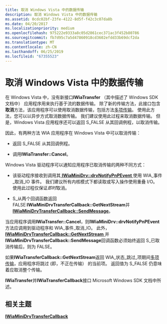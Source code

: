 ```yaml
---
title: 取消 Windows Vista 中的数据传输
description: 取消 Windows Vista 中的数据传输
ms.assetid: 0cdc02bf-23fe-4122-8d5f-f42c3c07da8b
ms.date: 04/20/2017
ms.localizationpriority: medium
ms.openlocfilehash: 975222e9333a8c05d2861cec371ac3f452b80786
ms.sourcegitcommit: fb7d95c7a5d47860918cd3602efdd33b69dcf2da
ms.translationtype: MT
ms.contentlocale: zh-CN
ms.lasthandoff: 06/25/2019
ms.locfileid: "67355523"
---
```

# <a name="cancellation-of-data-transfers-in-windows-vista"></a>取消 Windows Vista 中的数据传输


在 Windows Vista 中，没有新接口**IWiaTransfer** （其中描述了 Windows SDK 文档中） 应用程序用来执行基于流的数据传输。 除了新的传输方法，此接口包含**取消**方法，该应用程序可以使用取消数据传输，包括方法[多项传输](multipage-istream-transfers.md)。 使用此方法，您可以以异步方式取消数据传输。 我们建议使用此过程来取消数据传输。 但是，Windows Vista 应用程序还可以返回 S\_FALSE 从其回调例程，以取消传输。

因此，有两种方法 WIA 应用程序在 Windows Vista 中可以取消传输：

-   返回 S\_FALSE 从其回调例程。

-   调用**IWiaTransfer::Cancel**。

Windows Vista 驱动程序可以通知应用程序已取消传输的两种不同方式：

-   该驱动程序接收到调用其[ **IWiaMiniDrv::drvNotifyPnPEvent** ](https://docs.microsoft.com/windows-hardware/drivers/ddi/content/wiamindr_lh/nf-wiamindr_lh-iwiaminidrv-drvnotifypnpevent)使用 WIA\_事件\_取消\_IO 事件。 我们建议所有内核模式下都读取或写入操作使用重叠 I/O。 使用此过程仅保证*即时*取消。

-   S\_从两个回调函数返回 FALSE:**IWiaMiniDrvTransferCallback::GetNextStream**并[ **IWiaMiniDrvTransferCallback::SendMessage**](https://docs.microsoft.com/windows-hardware/drivers/ddi/content/wiamindr_lh/nf-wiamindr_lh-iwiaminidrvtransfercallback-sendmessage)。

当应用程序调用**IWiaTransfer::Cancel**，则**IWiaMiniDrv::drvNotifyPnPEvent**方法应调用到驱动程序和 WIA\_事件\_取消\_IO。 此外， [ **IWiaMiniDrvTransferCallback::GetNextStream** ](https://docs.microsoft.com/windows-hardware/drivers/ddi/content/wiamindr_lh/nf-wiamindr_lh-iwiaminidrvtransfercallback-getnextstream)并**IWiaMiniDrvTransferCallback::SendMessage**回调函数必须始终返回 S\_已取消传输后，则为 FALSE。

如果**IWiaTransferCallback::GetNextStream**返回 WIA\_状态\_跳过\_项期间[多项传输](multipage-istream-transfers.md)，应用程序将跳过 (即，不正在传输） 的当前项。 返回值为 S\_FALSE 仍意味着应取消整个传输。

**IWiaTransfer**并**IWiaTransferCallback**接口 Microsoft Windows SDK 文档中所述。

## <a name="related-topics"></a>相关主题
[**IWiaMiniDrvTransferCallback**](https://docs.microsoft.com/windows-hardware/drivers/ddi/content/wiamindr_lh/nn-wiamindr_lh-iwiaminidrvtransfercallback)  



